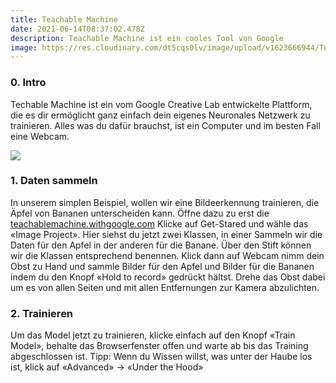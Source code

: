 ```yaml
---
title: Teachable Machine
date: 2021-06-14T08:37:02.478Z
description: Teachable Machine ist ein cooles Tool von Google
image: https://res.cloudinary.com/dt5cqs0lv/image/upload/v1623666944/Tutorials/tm_2_fce7lj.png
---
```

### **0. Intro**

Techable Machine ist ein vom Google Creative Lab entwickelte Plattform, die es dir ermöglicht ganz einfach dein eigenes Neuronales Netzwerk zu trainieren. Alles was du dafür brauchst, ist ein Computer und im besten Fall eine Webcam.

![](https://res.cloudinary.com/dt5cqs0lv/image/upload/v1623666894/Tutorials/tm_1_cjhlll.png)

### **1. Daten sammeln** 

In unserem simplen Beispiel, wollen wir eine Bildeerkennung trainieren, die Äpfel von Bananen unterscheiden kann. Öffne dazu zu erst die [teachablemachine.withgoogle.com](http://teachablemachine.withgoogle.com) Klicke auf Get-Stared und wähle das «Image Project». Hier siehst du jetzt zwei Klassen, in einer Sammeln wir die Daten für den Apfel in der anderen für die Banane. Über den Stift können wir die Klassen entsprechend benennen. Klick dann auf Webcam nimm dein Obst zu Hand und sammle Bilder für den Apfel und Bilder für die Bananen indem du den Knopf «Hold to record» gedrückt hältst. Drehe das Obst dabei um es von allen Seiten und mit allen Entfernungen zur Kamera abzulichten.



### **2. Trainieren**

Um das Model jetzt zu trainieren, klicke einfach auf den Knopf «Train Model», behalte das Browserfenster offen und warte ab bis das Training abgeschlossen ist. Tipp: Wenn du Wissen willst, was unter der Haube los ist, klick auf «Advanced» → «Under the Hood»